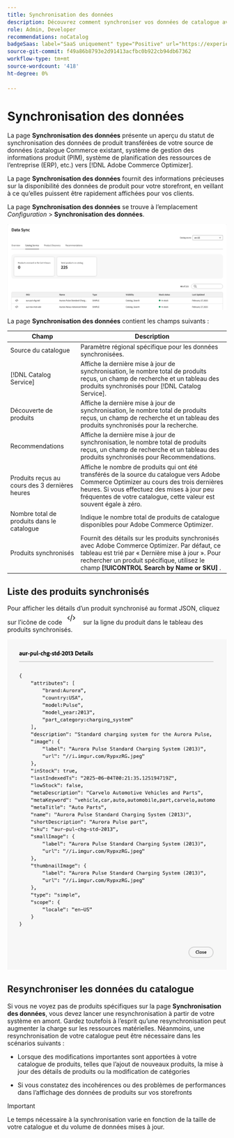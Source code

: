 ```yaml
---
title: Synchronisation des données
description: Découvrez comment synchroniser vos données de catalogue avec  [!DNL Adobe Commerce Optimizer].
role: Admin, Developer
recommendations: noCatalog
badgeSaas: label="SaaS uniquement" type="Positive" url="https://experienceleague.adobe.com/en/docs/commerce/user-guides/product-solutions" tooltip="S’applique uniquement aux projets Adobe Commerce as a Cloud Service et Adobe Commerce Optimizer (infrastructure SaaS gérée par Adobe)."
source-git-commit: f49a86b8793e2d91413acfbc0b922cb94db67362
workflow-type: tm+mt
source-wordcount: '418'
ht-degree: 0%

---
```


# Synchronisation des données

La page **Synchronisation des données** présente un aperçu du statut de synchronisation des données de produit transférées de votre source de données (catalogue Commerce existant, système de gestion des informations produit (PIM), système de planification des ressources de l’entreprise (ERP), etc.) vers [!DNL Adobe Commerce Optimizer].

La page **Synchronisation des données** fournit des informations précieuses sur la disponibilité des données de produit pour votre storefront, en veillant à ce qu’elles puissent être rapidement affichées pour vos clients.

La page **Synchronisation des données** se trouve à l’emplacement *Configuration* > **Synchronisation des données**.

![Synchronisation des données](../assets/data-sync.png)

La page **Synchronisation des données** contient les champs suivants :

| Champ | Description |
|--- |--- |
| Source du catalogue | Paramètre régional spécifique pour les données synchronisées. |
| [!DNL Catalog Service] | Affiche la dernière mise à jour de synchronisation, le nombre total de produits reçus, un champ de recherche et un tableau des produits synchronisés pour [!DNL Catalog Service]. |
| Découverte de produits | Affiche la dernière mise à jour de synchronisation, le nombre total de produits reçus, un champ de recherche et un tableau des produits synchronisés pour la recherche. |
| Recommendations | Affiche la dernière mise à jour de synchronisation, le nombre total de produits reçus, un champ de recherche et un tableau des produits synchronisés pour Recommendations. |
| Produits reçus au cours des 3 dernières heures | Affiche le nombre de produits qui ont été transférés de la source du catalogue vers Adobe Commerce Optimizer au cours des trois dernières heures. Si vous effectuez des mises à jour peu fréquentes de votre catalogue, cette valeur est souvent égale à zéro. |
| Nombre total de produits dans le catalogue | Indique le nombre total de produits de catalogue disponibles pour Adobe Commerce Optimizer. |
| Produits synchronisés | Fournit des détails sur les produits synchronisés avec Adobe Commerce Optimizer. Par défaut, ce tableau est trié par « Dernière mise à jour ». Pour rechercher un produit spécifique, utilisez le champ **[!UICONTROL Search by Name or SKU]** . |

## Liste des produits synchronisés

Pour afficher les détails d’un produit synchronisé au format JSON, cliquez sur l’icône de code ![lien du code](../assets/data-sync-details.png) sur la ligne du produit dans le tableau des produits synchronisés.

![Détails du produit Syncd](../assets/synced-products.png)

## Resynchroniser les données du catalogue

Si vous ne voyez pas de produits spécifiques sur la page **Synchronisation des données**, vous devez lancer une resynchronisation à partir de votre système en amont. Gardez toutefois à l’esprit qu’une resynchronisation peut augmenter la charge sur les ressources matérielles. Néanmoins, une resynchronisation de votre catalogue peut être nécessaire dans les scénarios suivants :

- Lorsque des modifications importantes sont apportées à votre catalogue de produits, telles que l’ajout de nouveaux produits, la mise à jour des détails de produits ou la modification de catégories

- Si vous constatez des incohérences ou des problèmes de performances dans l’affichage des données de produits sur vos storefronts

>[!IMPORTANT]
>
>Le temps nécessaire à la synchronisation varie en fonction de la taille de votre catalogue et du volume de données mises à jour.
